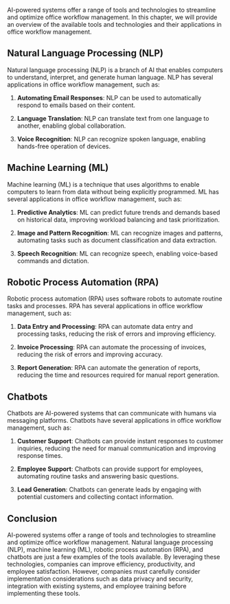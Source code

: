 
AI-powered systems offer a range of tools and technologies to streamline and optimize office workflow management. In this chapter, we will provide an overview of the available tools and technologies and their applications in office workflow management.

Natural Language Processing (NLP)
---------------------------------

Natural language processing (NLP) is a branch of AI that enables computers to understand, interpret, and generate human language. NLP has several applications in office workflow management, such as:

1. **Automating Email Responses**: NLP can be used to automatically respond to emails based on their content.

2. **Language Translation**: NLP can translate text from one language to another, enabling global collaboration.

3. **Voice Recognition**: NLP can recognize spoken language, enabling hands-free operation of devices.

Machine Learning (ML)
---------------------

Machine learning (ML) is a technique that uses algorithms to enable computers to learn from data without being explicitly programmed. ML has several applications in office workflow management, such as:

1. **Predictive Analytics**: ML can predict future trends and demands based on historical data, improving workload balancing and task prioritization.

2. **Image and Pattern Recognition**: ML can recognize images and patterns, automating tasks such as document classification and data extraction.

3. **Speech Recognition**: ML can recognize speech, enabling voice-based commands and dictation.

Robotic Process Automation (RPA)
--------------------------------

Robotic process automation (RPA) uses software robots to automate routine tasks and processes. RPA has several applications in office workflow management, such as:

1. **Data Entry and Processing**: RPA can automate data entry and processing tasks, reducing the risk of errors and improving efficiency.

2. **Invoice Processing**: RPA can automate the processing of invoices, reducing the risk of errors and improving accuracy.

3. **Report Generation**: RPA can automate the generation of reports, reducing the time and resources required for manual report generation.

Chatbots
--------

Chatbots are AI-powered systems that can communicate with humans via messaging platforms. Chatbots have several applications in office workflow management, such as:

1. **Customer Support**: Chatbots can provide instant responses to customer inquiries, reducing the need for manual communication and improving response times.

2. **Employee Support**: Chatbots can provide support for employees, automating routine tasks and answering basic questions.

3. **Lead Generation**: Chatbots can generate leads by engaging with potential customers and collecting contact information.

Conclusion
----------

AI-powered systems offer a range of tools and technologies to streamline and optimize office workflow management. Natural language processing (NLP), machine learning (ML), robotic process automation (RPA), and chatbots are just a few examples of the tools available. By leveraging these technologies, companies can improve efficiency, productivity, and employee satisfaction. However, companies must carefully consider implementation considerations such as data privacy and security, integration with existing systems, and employee training before implementing these tools.
